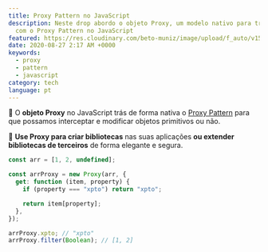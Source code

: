 ```yaml
---
title: Proxy Pattern no JavaScript
description: Neste drop abordo o objeto Proxy, um modelo nativo para trabalhamos
  com o Proxy Pattern no JavaScript
featured: https://res.cloudinary.com/beto-muniz/image/upload/f_auto/v1598235427/proxy_hctzmt.jpg
date: 2020-08-27 2:17 AM +0000
keywords:
  - proxy
  - pattern
  - javascript
category: tech
language: pt
---
```


🎩 O **objeto Proxy** no JavaScript trás de forma nativa o [Proxy Pattern](<https://pt.wikipedia.org/wiki/Proxy_(padr%C3%B5es_de_projeto)>) para que possamos interceptar e modificar objetos primitivos ou não.

📓 **Use Proxy para criar bibliotecas** nas suas aplicações **ou extender bibliotecas de terceiros** de forma elegante e segura.

```javascript
const arr = [1, 2, undefined];

const arrProxy = new Proxy(arr, {
  get: function (item, property) {
    if (property === "xpto") return "xpto";

    return item[property];
  },
});

arrProxy.xpto; // "xpto"
arrProxy.filter(Boolean); // [1, 2]
```
